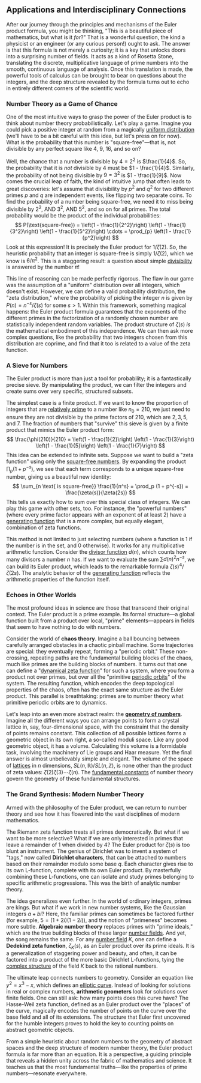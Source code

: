 ## Applications and Interdisciplinary Connections

After our journey through the principles and mechanisms of the Euler product formula, you might be thinking, "This is a beautiful piece of mathematics, but what is it *for*?" That is a wonderful question, the kind a physicist or an engineer (or any curious person!) ought to ask. The answer is that this formula is not merely a curiosity; it is a key that unlocks doors into a surprising number of fields. It acts as a kind of Rosetta Stone, translating the discrete, multiplicative language of prime numbers into the smooth, continuous language of analysis. Once this translation is made, the powerful tools of calculus can be brought to bear on questions about the integers, and the deep structure revealed by the formula turns out to echo in entirely different corners of the scientific world.

### Number Theory as a Game of Chance

One of the most intuitive ways to grasp the power of the Euler product is to think about number theory probabilistically. Let's play a game. Imagine you could pick a positive integer at random from a magically [uniform distribution](@article_id:261240) (we'll have to be a bit careful with this idea, but let's press on for now). What is the probability that this number is "square-free"—that is, not divisible by any perfect square like 4, 9, 16, and so on?

Well, the chance that a number is divisible by $4 = 2^2$ is $\frac{1}{4}$. So, the probability that it is *not* divisible by $4$ must be $1 - \frac{1}{4}$. Similarly, the probability of not being divisible by $9 = 3^2$ is $1 - \frac{1}{9}$. Now comes the crucial leap of faith, the kind of intuitive jump that often leads to great discoveries: let's assume that divisibility by $p^2$ and $q^2$ for two different primes $p$ and $q$ are independent events, like flipping two separate coins. To find the probability of a number being square-free, we need it to miss being divisible by $2^2$, AND $3^2$, AND $5^2$, and so on for all primes. The total probability would be the product of the individual probabilities:
$$
P(\text{square-free}) = \left(1 - \frac{1}{2^2}\right) \left(1 - \frac{1}{3^2}\right) \left(1 - \frac{1}{5^2}\right) \cdots = \prod_{p} \left(1 - \frac{1}{p^2}\right)
$$
Look at this expression! It is precisely the Euler product for $1/\zeta(2)$. So, the heuristic probability that an integer is square-free is simply $1/\zeta(2)$, which we know is $6/\pi^2$. This is a staggering result: a question about simple [divisibility](@article_id:190408) is answered by the number $\pi$!

This line of reasoning can be made perfectly rigorous. The flaw in our game was the assumption of a "uniform" distribution over all integers, which doesn't exist. However, we can define a valid probability distribution, the "zeta distribution," where the probability of picking the integer $n$ is given by $P(n) = n^{-s} / \zeta(s)$ for some $s > 1$. Within this framework, something magical happens: the Euler product formula guarantees that the exponents of the different primes in the factorization of a randomly chosen number are statistically independent random variables. The product structure of $\zeta(s)$ *is* the mathematical embodiment of this independence. We can then ask more complex questions, like the probability that two integers chosen from this distribution are coprime, and find that it too is related to a value of the zeta function.

### A Sieve for Numbers

The Euler product is more than just a tool for probability; it is a fantastically precise sieve. By manipulating the product, we can filter the integers and create sums over very specific, structured subsets.

The simplest case is a finite product. If we want to know the proportion of integers that are [relatively prime](@article_id:142625) to a number like $n_0=210$, we just need to ensure they are not divisible by the prime factors of $210$, which are $2, 3, 5,$ and $7$. The fraction of numbers that "survive" this sieve is given by a finite product that mimics the Euler product form:
$$
\frac{\phi(210)}{210} = \left(1 - \frac{1}{2}\right) \left(1 - \frac{1}{3}\right) \left(1 - \frac{1}{5}\right) \left(1 - \frac{1}{7}\right)
$$
This idea can be extended to infinite sets. Suppose we want to build a "zeta function" using only the [square-free numbers](@article_id:201270). By expanding the product $\prod_{p} (1 + p^{-s})$, we see that each term corresponds to a unique square-free number, giving us a beautiful new identity:
$$
\sum_{n \text{ is square-free}} \frac{1}{n^s} = \prod_p (1 + p^{-s}) = \frac{\zeta(s)}{\zeta(2s)}
$$
This tells us exactly how to sum over this special class of integers. We can play this game with other sets, too. For instance, the "powerful numbers" (where every prime factor appears with an exponent of at least 2) have a [generating function](@article_id:152210) that is a more complex, but equally elegant, combination of zeta functions.

This method is not limited to just selecting numbers (where a function is 1 if the number is in the set, and 0 otherwise). It works for any multiplicative arithmetic function. Consider the [divisor function](@article_id:190940) $d(n)$, which counts how many divisors a number $n$ has. If we want to evaluate the sum $\sum d(n)^2 n^{-s}$, we can build its Euler product, which leads to the remarkable formula $\zeta(s)^4/\zeta(2s)$. The analytic behavior of the [generating function](@article_id:152210) reflects the arithmetic properties of the function itself.

### Echoes in Other Worlds

The most profound ideas in science are those that transcend their original context. The Euler product is a prime example. Its formal structure—a global function built from a product over local, "prime" elements—appears in fields that seem to have nothing to do with numbers.

Consider the world of **chaos theory**. Imagine a ball bouncing between carefully arranged obstacles in a chaotic pinball machine. Some trajectories are special: they eventually repeat, forming a "periodic orbit." These non-crossing, repeating paths are the fundamental building blocks of the chaos, much like primes are the building blocks of numbers. It turns out that one can define a "[dynamical zeta function](@article_id:201106)" for such a system, where you form a product not over primes, but over all the "primitive [periodic orbits](@article_id:274623)" of the system. The resulting function, which encodes the deep topological properties of the chaos, often has the exact same structure as the Euler product. This parallel is breathtaking: primes are to number theory what primitive periodic orbits are to dynamics.

Let's leap into an even more abstract realm: the **[geometry of numbers](@article_id:192496)**. Imagine all the different ways you can arrange points to form a crystal lattice in, say, four-dimensional space, with the constraint that the density of points remains constant. This collection of all possible lattices forms a geometric object in its own right, a so-called moduli space. Like any good geometric object, it has a volume. Calculating this volume is a formidable task, involving the machinery of Lie groups and Haar measure. Yet the final answer is almost unbelievably simple and elegant. The volume of the space of [lattices](@article_id:264783) in $n$ dimensions, $SL(n, \mathbb{R}) / SL(n, \mathbb{Z})$, is none other than the product of zeta values: $\zeta(2)\zeta(3)\cdots\zeta(n)$. The [fundamental constants](@article_id:148280) of number theory govern the geometry of these fundamental structures.

### The Grand Synthesis: Modern Number Theory

Armed with the philosophy of the Euler product, we can return to number theory and see how it has flowered into the vast disciplines of modern mathematics.

The Riemann zeta function treats all primes democratically. But what if we want to be more selective? What if we are only interested in primes that leave a remainder of 1 when divided by 4? The Euler product for $\zeta(s)$ is too blunt an instrument. The genius of Dirichlet was to invent a system of "tags," now called **Dirichlet characters**, that can be attached to numbers based on their remainder modulo some base $q$. Each character gives rise to its own L-function, complete with its own Euler product. By masterfully combining these L-functions, one can isolate and study primes belonging to specific arithmetic progressions. This was the birth of analytic number theory.

The idea generalizes even further. In the world of ordinary integers, primes are kings. But what if we work in new number systems, like the Gaussian integers $a+bi$? Here, the familiar primes can sometimes be factored further (for example, $5 = (1+2i)(1-2i)$), and the notion of "primeness" becomes more subtle. **Algebraic number theory** replaces primes with "prime ideals," which are the true building blocks of these larger [number fields](@article_id:155064). And yet, the song remains the same. For any [number field](@article_id:147894) $K$, one can define a **Dedekind zeta function**, $\zeta_K(s)$, as an Euler product over its prime ideals. It is a generalization of staggering power and beauty, and often, it can be factored into a product of the more basic Dirichlet L-functions, tying the [complex structure](@article_id:268634) of the field $K$ back to the rational numbers.

The ultimate leap connects numbers to geometry. Consider an equation like $y^2 = x^3 - x$, which defines an [elliptic curve](@article_id:162766). Instead of looking for solutions in real or complex numbers, **arithmetic geometers** look for solutions over finite fields. One can still ask: how many points does this curve have? The Hasse-Weil zeta function, defined as an Euler product over the "places" of the curve, magically encodes the number of points on the curve over the base field and all of its extensions. The structure that Euler first uncovered for the humble integers proves to hold the key to counting points on abstract geometric objects.

From a simple heuristic about random numbers to the geometry of abstract spaces and the deep structure of modern number theory, the Euler product formula is far more than an equation. It is a perspective, a guiding principle that reveals a hidden unity across the fabric of mathematics and science. It teaches us that the most fundamental truths—like the properties of prime numbers—resonate everywhere.